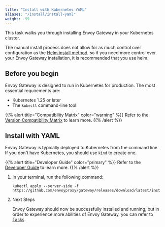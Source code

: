 ```yaml
---
title: "Install with Kubernetes YAML"
aliases: "/install/install-yaml"
weight: -99
---
```


This task walks you through installing Envoy Gateway in your Kubernetes cluster.

The manual install process does not allow for as much control over configuration
as the [Helm install method](./install-helm), so if you need more control over your Envoy Gateway
installation, it is recommended that you use helm.

## Before you begin

Envoy Gateway is designed to run in Kubernetes for production. The most essential requirements are:

* Kubernetes 1.25 or later
* The `kubectl` command-line tool

{{% alert title="Compatibility Matrix" color="warning" %}}
Refer to the [Version Compatibility Matrix](./matrix) to learn more.
{{% /alert %}}

## Install with YAML

Envoy Gateway is typically deployed to Kubernetes from the command line. If you don't have Kubernetes, you should use `kind` to create one.

{{% alert title="Developer Guide" color="primary" %}}
Refer to the [Developer Guide](../../contributions/develop) to learn more.
{{% /alert %}}

1. In your terminal, run the following command:

    ```shell
    kubectl apply --server-side -f https://github.com/envoyproxy/gateway/releases/download/latest/install.yaml
    ```

2. Next Steps

   Envoy Gateway should now be successfully installed and running, but in order to experience more abilities of Envoy Gateway, you can refer to [Tasks](/latest/tasks).
